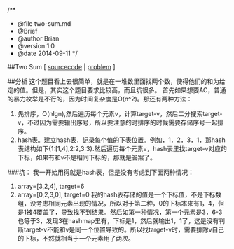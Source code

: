 /**
 * @file two-sum.md
 * @Brief 
 * @author  Brian 
 * @version 1.0
 * @date 2014-09-11
 */


##Two Sum [ [sourcecode](../src/TwoSum.cpp) | [problem](https://oj.leetcode.com/problems/two-sum/) ]

##分析
这个题目看上去很简单，就是在一堆数里面找两个数，使得他们的和为给定的值。但是，其实这个题目要求比较高，而且坑很多。
首先如果想要AC，普通的暴力枚举是不行的，因为时间复杂度是O(n^2)。那还有两种方法：
1. 先排序，O(nlgn),然后遍历每个元素v，计算target-v，然后二分搜索target-v，不过因为需要输出序号，所以要注意的时排序的时候需要存储序号一起排序。
2. hash表。建立hash表，记录每个值的下表位置。例如，1，2，3，1，那hash表结构如下{1:[1,4],2:2,3:3}.然后遍历每个元素v，hash表里找target-v对应的下标，如果有和v不是相同下标的，那就是答案了。

###坑：
我一开始用得就是hash表，但是没有考虑到下面两种情况：
1. array=[3,2,4], target=6
2. array=[0,2,3,0], target=0
我的hash表存储的值是一个下标值，不是下标数组，没考虑相同元素出现的情况，所以对于第二种，0的下标本来有1，4，但是1被4覆盖了，导致找不到结果。然后如第一种情况，第一个元素是3，6-3也等于3，发现3在hashmap里有，下标是1，然后就输出1，1了，这是没有判断target-v不能和v是同一个位置导致的。所以找target-v时，需要排除v自己的下标，不然就相当于一个元素用了两次。


